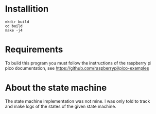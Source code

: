 # Installition
```
mkdir build
cd build
make -j4
```

# Requirements
To build this program you must follow the instructions of the raspberry pi pico documentation, see https://github.com/raspberrypi/pico-examples

# About the state machine
The state machine implementation was not mine. I was only told to track and make logs of the states of the given state machine.
